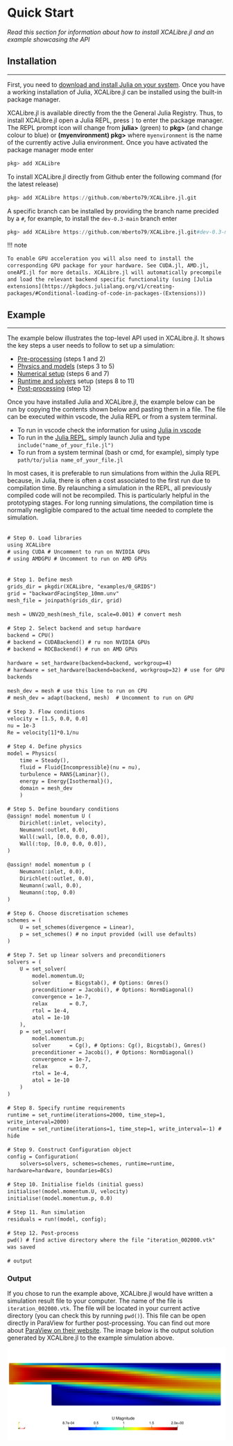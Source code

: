 # Quick Start

*Read this section for information about how to install XCALibre.jl and an example showcasing the API*

## Installation
---

First, you need to [download and install Julia on your system](https://julialang.org/downloads/). Once you have a working installation of Julia, XCALibre.jl can be installed using the built-in package manager. 

XCALibre.jl is available directly from the the General Julia Registry. Thus, to install XCALibre.jl open a Julia REPL, press `]` to enter the package manager. The REPL prompt icon will change from **julia>** (green) to **pkg>** (and change colour to blue) or **(myenvironment) pkg>** where `myenvironment` is the name of the currently active Julia environment. Once you have activated the package manager mode enter

```julia
pkg> add XCALibre
```

To install XCALibre.jl directly from Github enter the following command (for the latest release)

```julia
pkg> add XCALibre https://github.com/mberto79/XCALibre.jl.git
```

A specific branch can be installed by providing the branch name precided by a `#`, for example, to install the `dev-0.3-main` branch enter

```julia
pkg> add XCALibre https://github.com/mberto79/XCALibre.jl.git#dev-0.3-main
```

!!! note
    
    To enable GPU acceleration you will also need to install the corresponding GPU package for your hardware. See CUDA.jl, AMD.jl, oneAPI.jl for more details. XCALibre.jl will automatically precompile and load the relevant backend specific functionality (using [Julia extensions](https://pkgdocs.julialang.org/v1/creating-packages/#Conditional-loading-of-code-in-packages-(Extensions)))

## Example
---

The example below illustrates the top-level API used in XCALibre.jl. It shows the key steps a user needs to follow to set up a simulation:

* [Pre-processing](@ref) (steps 1 and 2)
* [Physics and models](@ref) (steps 3 to 5)
* [Numerical setup](@ref) (steps 6 and 7)
* [Runtime and solvers](@ref) setup (steps 8 to 11)
* [Post-processing](@ref) (step 12)

Once you have installed Julia and XCALibre.jl, the example below can be run by copying the contents shown below and pasting them in a file. The file can be executed within vscode, the Julia REPL or from a system terminal. 

* To run in vscode check the information for using [Julia in vscode](https://code.visualstudio.com/docs/languages/julia)
* To run in the [Julia REPL](https://docs.julialang.org/en/v1/stdlib/REPL/), simply launch Julia and type `include("name_of_your_file.jl")`
* To run from a system terminal (bash or cmd, for example), simply type `path/to/julia name_of_your_file.jl`

In most cases, it is preferable to run simulations from within the Julia REPL because, in Julia, there is often a cost associated to the first run due to compilation time. By relaunching a simulation in the REPL, all previously compiled code will not be recompiled. This is particularly helpful in the prototyping stages. For long running simulations, the compilation time is normally negligible compared to the actual time needed to complete the simulation.

```jldoctest;  filter = r".*"s => s"", output = false

# Step 0. Load libraries
using XCALibre
# using CUDA # Uncomment to run on NVIDIA GPUs
# using AMDGPU # Uncomment to run on AMD GPUs


# Step 1. Define mesh
grids_dir = pkgdir(XCALibre, "examples/0_GRIDS")
grid = "backwardFacingStep_10mm.unv"
mesh_file = joinpath(grids_dir, grid)

mesh = UNV2D_mesh(mesh_file, scale=0.001) # convert mesh

# Step 2. Select backend and setup hardware
backend = CPU()
# backend = CUDABackend() # ru non NVIDIA GPUs
# backend = ROCBackend() # run on AMD GPUs

hardware = set_hardware(backend=backend, workgroup=4)
# hardware = set_hardware(backend=backend, workgroup=32) # use for GPU backends

mesh_dev = mesh # use this line to run on CPU
# mesh_dev = adapt(backend, mesh)  # Uncomment to run on GPU 

# Step 3. Flow conditions
velocity = [1.5, 0.0, 0.0]
nu = 1e-3
Re = velocity[1]*0.1/nu

# Step 4. Define physics
model = Physics(
    time = Steady(),
    fluid = Fluid{Incompressible}(nu = nu),
    turbulence = RANS{Laminar}(),
    energy = Energy{Isothermal}(),
    domain = mesh_dev
    )

# Step 5. Define boundary conditions
@assign! model momentum U (
    Dirichlet(:inlet, velocity),
    Neumann(:outlet, 0.0),
    Wall(:wall, [0.0, 0.0, 0.0]),
    Wall(:top, [0.0, 0.0, 0.0]),
)

@assign! model momentum p (
    Neumann(:inlet, 0.0),
    Dirichlet(:outlet, 0.0),
    Neumann(:wall, 0.0),
    Neumann(:top, 0.0)
)

# Step 6. Choose discretisation schemes
schemes = (
    U = set_schemes(divergence = Linear),
    p = set_schemes() # no input provided (will use defaults)
)

# Step 7. Set up linear solvers and preconditioners
solvers = (
    U = set_solver(
        model.momentum.U;
        solver      = Bicgstab(), # Options: Gmres()
        preconditioner = Jacobi(), # Options: NormDiagonal()
        convergence = 1e-7,
        relax       = 0.7,
        rtol = 1e-4,
        atol = 1e-10
    ),
    p = set_solver(
        model.momentum.p;
        solver      = Cg(), # Options: Cg(), Bicgstab(), Gmres()
        preconditioner = Jacobi(), # Options: NormDiagonal()
        convergence = 1e-7,
        relax       = 0.7,
        rtol = 1e-4,
        atol = 1e-10
    )
)

# Step 8. Specify runtime requirements
runtime = set_runtime(iterations=2000, time_step=1, write_interval=2000)
runtime = set_runtime(iterations=1, time_step=1, write_interval=-1) # hide

# Step 9. Construct Configuration object
config = Configuration(
    solvers=solvers, schemes=schemes, runtime=runtime, hardware=hardware, boundaries=BCs)

# Step 10. Initialise fields (initial guess)
initialise!(model.momentum.U, velocity)
initialise!(model.momentum.p, 0.0)

# Step 11. Run simulation
residuals = run!(model, config);

# Step 12. Post-process
pwd() # find active directory where the file "iteration_002000.vtk" was saved

# output

```

### Output

If you chose to run the example above, XCALibre.jl would have written a simulation result file to your computer. The name of the file is `iteration_002000.vtk`. The file will be located in your current active directory (you can check this by running `pwd()`). This file can be open directly in ParaView for further post-processing. You can find out more about [ParaView on their website](https://www.paraview.org/). The image below is the output solution generated by XCALibre.jl to the example simulation above.

![Simulation result visualisation in ParaView](figures/quick_start_fig_bfs_2d_incompressible_laminar.svg)

